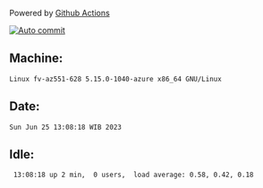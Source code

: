 Powered by [Github Actions](https://github.com/features/actions)

[![Auto commit](https://github.com/hiage/workstation/workflows/Auto%20commit/badge.svg)](https://github.com/hiage/workstation/actions?query=workflow%3A%22Auto+commit%22)

## Machine:
```
Linux fv-az551-628 5.15.0-1040-azure x86_64 GNU/Linux
```
## Date:
```
Sun Jun 25 13:08:18 WIB 2023
```
## Idle:
```
 13:08:18 up 2 min,  0 users,  load average: 0.58, 0.42, 0.18
```
